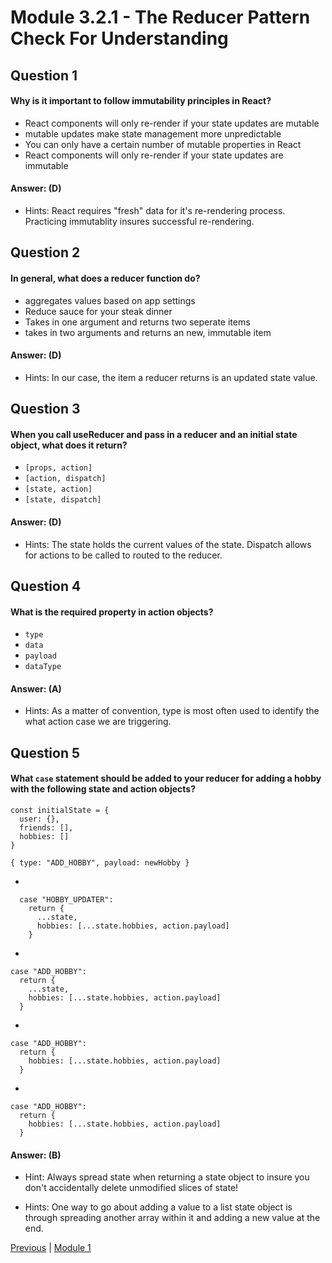 # Module 3.2.1 - The Reducer Pattern Check For Understanding

## Question 1

####  Why is it important to follow immutability principles in React?

- React components will only re-render if your state updates are mutable  
- mutable updates make state management more unpredictable  
- You can only have a certain number of mutable properties in React  
- React components will only re-render if your state updates are immutable  

#### Answer:   (D) 

- Hints: React requires "fresh" data for it's re-rendering process. Practicing immutablity insures successful re-rendering.

## Question 2

####  In general, what does a reducer function do?

- aggregates values based on app settings  
- Reduce sauce for your steak dinner  
- Takes in one argument and returns two seperate items  
- takes in two arguments and returns an new, immutable item 

#### Answer:   (D) 

- Hints: In our case, the item a reducer returns is an updated state value.

## Question 3

####  When you call useReducer and pass in a reducer and an initial state object, what does it return?

- ```[props, action]``` 
- ```[action, dispatch]``` 
- ```[state, action]``` 
- ```[state, dispatch]``` 

#### Answer:   (D) 

- Hints: The state holds the current values of the state. Dispatch allows for actions to be called to routed to the reducer.

## Question 4

####  What is the required property in action objects?

- ```type``` 
- ```data``` 
- ```payload``` 
- ```dataType``` 

#### Answer:   (A) 

- Hints: As a matter of convention, type is most often used to identify the what action case we are triggering.

## Question 5

#### What ```case``` statement should be added to your reducer for adding a hobby with the following state and action objects?
```
const initialState = {
  user: {},
  friends: [],
  hobbies: []
}
```
```
{ type: "ADD_HOBBY", payload: newHobby }
```

- 
```
  case "HOBBY_UPDATER":
    return {
      ...state,
      hobbies: [...state.hobbies, action.payload]
    }
  ``` 
- 
```
case "ADD_HOBBY":
  return {
    ...state,
    hobbies: [...state.hobbies, action.payload]
  }
``` 
- 
```
case "ADD_HOBBY":
  return {
    hobbies: [...state.hobbies, action.payload]
  }
``` 
- 
```
case "ADD_HOBBY":
  return {
    hobbies: [...state.hobbies, action.payload]
  }
``` 

#### Answer:   (B) 

- Hint: Always spread state when returning a state object to insure you don't accidentally delete unmodified slices of state!

- Hints: One way to go about adding a value to a list state object is through spreading another array within it and adding a new value at the end.






[Previous](./Object_3.md) | [Module 1](../../Module_1-Class-Components/README.md)
